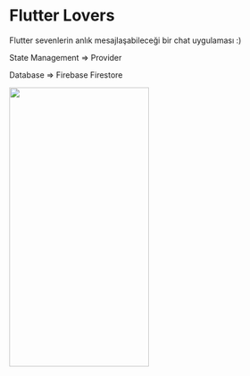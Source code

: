 # Flutter Lovers

Flutter sevenlerin anlık mesajlaşabileceği bir chat uygulaması :)

<p>State Management => Provider </p>
<p>Database => Firebase Firestore </p>


<img lign="right" src = "https://github.com/atasoy182/Flutter-Lovers/blob/main/gifs/1618896503600.gif" width = "250" height = "500">
